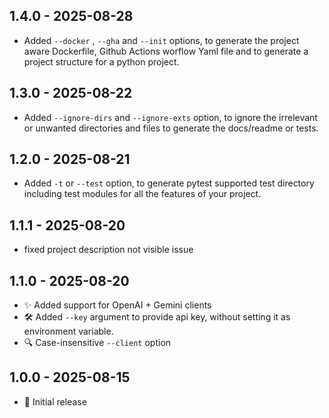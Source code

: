 ## 1.4.0 - 2025-08-28
- Added `--docker` , `--gha` and `--init` options, to generate the project aware Dockerfile, Github Actions worflow Yaml file and to generate a project structure for a python project.
## 1.3.0 - 2025-08-22
- Added `--ignore-dirs` and `--ignore-exts` option, to ignore the irrelevant or unwanted directories and files to generate the docs/readme or tests.

## 1.2.0 - 2025-08-21
- Added `-t` or `--test` option, to generate pytest supported test directory including test modules for all the features of your project.

## 1.1.1 - 2025-08-20
- fixed project description not visible issue

## 1.1.0 - 2025-08-20
- ✨ Added support for OpenAI + Gemini clients
- 🛠 Added `--key` argument to provide api key, without setting it as environment variable.
- 🔍 Case-insensitive `--client` option

## 1.0.0 - 2025-08-15
- 🚀 Initial release
